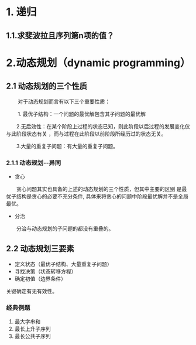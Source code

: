 # 1. 递归
 
## 1.1.求斐波拉且序列第n项的值？

# 2.动态规划（dynamic programming）
## 2.1 动态规划的三个性质
&emsp; &emsp;对于动态规划而言有以下三个重要性质：

&emsp; &emsp;1. 最优子结构：一个问题的最优解包含其子问题的最优解

&emsp;&emsp;2.无后效性：在某个阶段上过程的状态已知，则此阶段以后过程的发展变化仅与此阶段状态有关
，而与过程在此阶段以前阶段所经历过的状态无关。

&emsp;&emsp;3.大量的重复子问题：有大量的重复子问题。

### 2.1.1 动态规划--异同
* 贪心

&emsp;&emsp;贪心问题其实也具备的上述的动态规划的三个性质，但其中主要的区别
是最优子结构是贪心的必要不充分条件,
具体来将贪心的问题中阶段最优解并不是全局最优。

* 分治 

&emsp;&emsp;分治与动态规划的子问题的都没有重叠的。


## 2.2 动态规划三要素

* 定义状态（最优子结构、大量重复子问题）
* 寻找决策（状态转移方程）
* 确定初值（边界条件）

关键确定有无有效性。
### 经典例题
1. 最大字串和 
2. 最长上升子序列
3. 最长公共子序列